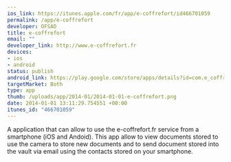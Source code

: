 ```yaml
--- 
ios_link: https://itunes.apple.com/fr/app/e-coffrefort/id466701059
permalink: /app/e-coffrefort
developer: OFSAD
title: e-coffrefort
email: ""
developer_link: http://www.e-coffrefort.fr
devices: 
- ios
- android
status: publish
android_link: https://play.google.com/store/apps/details?id=com.e_coffrefort.app
targetMarket: Both
type: app
thumb: /uploads/app/2014-01/2014-01-01-e-coffrefort.png
date: 2014-01-01 13:11:29.754551 +00:00
itunes_id: "466701059"
---
```


A application that can allow to use the e-coffrefort.fr service from a smartphone (iOS and Andoid). This app allow to view documents stored to use the camera to store new documents and to send document stored into the vault via email using the contacts stored on your smartphone.
